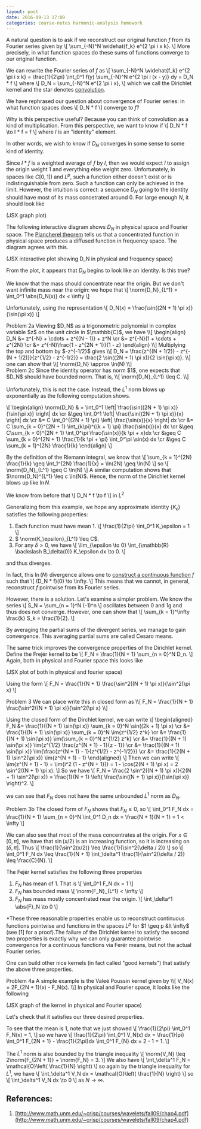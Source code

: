 ```yaml
---
layout: post
date: 2016-09-13 17:00
categories: course-notes harmonic-analysis homework
---
```

A natural question is to ask if we reconstruct our original function $f$ from its Fourier series given by
\\[
	\sum_{-N}^N \widehat{f_k} e^{2 \pi i x k}. 
\\]
More precisely, in what function spaces do these sums of functions converge to our original function. 

We can rewrite the Fourier series of $f$ as
\\[
	\sum_{-N}^N \widehat{f_k} e^{2 \pi i x k} = \frac{1}{2\pi} \int_0^1 f(y) \sum_{-N}^N e^{2 \pi i (x - y)} dy = D_N * f
\\]
where
\\[
	D_N = \sum_{-N}^N e^{2 \pi i x},
\\]
which we call the Dirichlet kernel and the star denotes [convolution](https://en.wikipedia.org/wiki/Convolution). 

We have rephrased our question about convergence of Fourier series: in what function spaces does
\\[
	D_N * f
\\]
converge to $f$?

Why is this perspective useful? Because you can think of convolution as a kind of multiplication. From this perspective, we want to know if
\\[
	D_N * f \to I * f = f
\\]
where $I$ is an "identity" element. 

In other words, we wish to know if $D_N$ converges in some sense to some kind of identity. 

Since $I * f$ is a weighted average of $f$ by $I$, then we would expect $I$ to assign the origin weight $1$ and everything else weight zero. Unfortunately, in spaces like $C[0, 1])$ and $L^p$, such a function either doesn't exist or is indistinguishable from zero. Such a function can only be achieved in the limit. However, the intuition is correct: a sequence $D_N$ going to the identity should have most of its mass concetrated around $0$. For large enough $N$, it should look like

(JSX graph plot)

The following interactive diagram shows $D_N$ in physical space and Fourier space. The [Plancherel theorem](https://en.wikipedia.org/wiki/Plancherel_theorem) tells us that a concentrated function in physical space produces a diffused function in frequency space. The diagram agrees with this.

(JSX interactive plot showing D_N in physical and frequency space)

From the plot, it appears that $D_N$ begins to look like an identity. Is this true?

We know that the mass should concentrate near the origin. But we don't want infinite mass near the origin: we hope that
\\[
	\norm{D_N}_{L^1} = \int_0^1 \abs{D_N(x)} dx < \infty
\\]

Unfortunately, using the representation
\\[
	D_N(x) = \frac{\sin((2N + 1) \pi x)}{\sin(\pi x)}
\\]
<div class="proof">
<span class="homework_title">Problem 2a</span>
Viewing $D_N$ as a trigonometric polynomial in complex variable $z$ on the unit circle in $\mathbb{C}$, we have
\\[
	\begin{align}
		D_N &= z^{-N} + \cdots + z^{(N - 1)} + z^N \cr
		    &= z^{-N}(1 + \cdots + z^{2N} \cr
		    &= z^{-N}\frac{1 - z^{2N + 1}}{1 - z} 
	\end{align}
\\]
Multiplying the top and bottom by $-z^{-1/2}$ gives
\\[
	D_N = \frac{z^{(N + 1/2)} - z^{-(N + 1/2)}}{z^{1/2} - z^{-1/2}} = \frac{2 \sin((2N + 1) \pi x)}{2 \sin(\pi x)}.
\\]
</div>
one can show that
\\[
	\norm{D_N} \approx \ln(N)
\\]
<div class="proof">
<span class="homework_title">Problem 2c</span>
Since the identity operator has norm $1$, one expects that $D_N$ should have bounded norm. That is,
\\[
	\norm{D_N}_{L^1} \leq C.
\\]

Unfortunately, this is not the case. Instead, the $L^1$ norm blows up exponentially as the following computation shows.

\\[
	\begin{align}
		\norm{D_N} & = \int_0^1 \left| \frac{\sin((2N + 1) \pi x)}{\sin(\pi x)} \right| dx \cr
			&\geq  \int_0^1 \left| \frac{\sin((2N + 1) \pi x)}{x} \right| dx \cr
	  		&=  C \int_0^{(2N + 1) \pi} \left| \frac{\sin(x)}{x} \right| dx \cr
		  	&= C \sum_{k = 0}^{2N + 1} \int_{k\pi}^{(k + 1) \pi} \frac{\sin(x)}{x} dx \cr
		        &\geq C\sum_{k = 0}^{2N + 1} \int_0^\pi \frac{\sin(x)}{k \pi + x}dx \cr
		  	&\geq C \sum_{k = 0}^{2N + 1} \frac{1}{k \pi + \pi} \int_0^\pi \sin(x) dx \cr
		        &\geq C \sum_{k = 1}^{2N} \frac{1}{k}
	\end{align}
\\]

By the definition of the Riemann integral, we know that
\\[
	\sum_{k = 1}^{2N} \frac{1}{k} \geq  \int_1^{2N} \frac{1}{x} = \ln(2N) \geq \ln(N)
\\]
so
\\[
	\norm{D_N}_{L^1}  \geq C \ln(N)
\\]
A similar computation shows that $\norm{D_N}^{L^1} \leq c \ln(N)$. Hence, the norm of the Dirichlet kernel blows up like $\ln N$.

We know from before that 
\\[
	D_N * f \to f
\\]
in $L^2$ 

Generalizing from this example, we hope any approximate identity $\{ K_\epsilon \}$ satisfies the following properties:

1. Each function must have mean $1$.
\\[
	\frac{1}{2\pi} \int_0^1 K_\epsilon = 1
\\]
2. $ \norm{K_\epsilon}_{L^1} \leq C$.
3. For any $\delta > 0$, we have 
\\[
	\lim_{\epsilon \to 0} \int_{\mathbb{R} \backslash B_\delta(0)} K_\epsilon dx \to 0.
\\]


</div>
and thus diverges.

In fact, this $\ln(N)$ divergence allows one to [construct a continuous function](https://en.wikipedia.org/wiki/Convergence_of_Fourier_series#Pointwise_convergence) $f$ such that
\\[
	(D_N * f)(0) \to \infty.
\\]
This means that we cannot, in general, reconstruct $f$ pointwise from its Fourier series. 

However, there is a solution. Let's examine a simpler problem. We know the series
\\[
	S_N = 	\sum_{n = 1}^N (-1)^n
\\]
oscillates between $0$ and $1$g and thus does not converge. However, one can show that
\\[
	\sum_{k = 1}^\infty \frac{k} S_k = \frac{1}{2}.
\\]

By averaging the partial sums of the divergent series, we manage to gain convergence. This averaging partial sums are called Cesaro means.

The same trick improves the convergence properties of the Dirichlet kernel. Define the Frejér kernel to be
\\[
	F_N = \frac{1}{N + 1} \sum_{n = 0}^N D_n.
\\]
Again, both in physical and Fourier space this looks like

(JSX plot of both in physical and fourier space)

Using the form
\\[
	F_N = \frac{1}{N + 1} \frac{\sin^2((N + 1) \pi x)}{\sin^2(\pi x}
\\]
<div class="proof">
<span class="homework_title">Problem 3</span>
We can place write this in closed form as
\\[
	F_N = \frac{1}{N + 1} \frac{\sin^2((N + 1) \pi x)}{\sin^2(\pi x}
\\]

Using the closed form of the Dirchlet kernel, we can write
\\[
	\begin{aligned}
		F_N &= \frac{1}{(N + 1) \sin(\pi x)} \sum_{k = 0}^N \sin((2k + 1) \pi x) \cr
		    &= \frac{1}{(N + 1) \sin(\pi x)} \sum_{k = 0}^N \im{z^{1/2} z^k} \cr
		    &= \frac{1}{(N + 1) \sin(\pi x)} \im{\sum_{k = 0}^N z^{1/2} z^k} \cr
		    &= \frac{1}{(N + 1) \sin(\pi x)} \im{z^{1/2} \frac{z^{N + 1} - 1}{z - 1}} \cr
		    &= \frac{1}{(N + 1) \sin(\pi x)} \im{\frac{z^{N + 1} - 1}{z^{1/2} - z^{-1/2}}} \cr
		    &= \frac{1}{2(N + 1) \sin^2(\pi x)} \im{z^{N + 1} - 1}
	\end{aligned}
\\]
Then we can write
\\[
	\im{z^{N + 1} - 1} = \im{i^2 (1 - z^{N + 1})} = 1 - \cos(2(N + 1) \pi x) = 2 \sin^2((N + 1) \pi x).
\\]
So we have
\\[
	F_N = \frac{2 \sin^2((N + 1) \pi x)}{2(N + 1) \sin^2(\pi x)} = \frac{1}{N + 1} \left( \frac{\sin((N + 1) \pi x)}{\sin(\pi x)} \right)^2.
\\]
</div>

we can see that $F_N$ does not have the same unbounded $L^1$ norm as $D_N$. 

<span class="homework_title">Problem 3b</span>
The closed form of $F_N$ shows that $F_N \geq 0$, so
\\[
	\int_0^1 F_N dx = \frac{1}{N + 1} \sum_{n = 0}^N \int_0^1 D_n dx = \frac{N + 1}{N + 1} = 1 < \infty
\\]

We can also see that most of the mass concentrates at the origin. For $x \in [0, \pi]$, we have that $\sin(x/2)$ is an increasing function, so it is increasing on $(\delta, \pi]$. Thus
\\[
	\frac{1}{\sin^2(x/2)} \leq \frac{1}{\sin^2(\delta / 2)}
\\]
so
\\[
	\int_0^1 F_N dx \leq \frac{1}{N + 1} \int_\delta^1 \frac{1}{\sin^2(\delta / 2)} \leq \frac{C}{N}.
\\]

The Fejér kernel satisfies the following three properties
1. $F_N$ has mean of $1$. That is
\\[
	\int_0^1 F_N dx = 1
\\]
2. $F_N$ has bounded mass
\\[
	\norm{F_N}_{L^1} &lt; \infty
\\]
3. $F_N$ has mass mostly concentrated near the origin.
\\[
	\int_\delta^1 \abs{F}_N \to 0
\\]

*These three reasonable properties enable us to reconstruct continuous functions pointwise and functions in the spaces $L^p$ for $1 \geq p &lt \infty$ (see [1] for a proof).The failure of the Dirichlet kernel to satisfy the second two properties is exactly why we can only guarantee pointwise convergence for a continuous functions via Ferér means, but not the actual Fourier series.

One can build other nice kernels (in fact called "good kernels") that satisfy the above three properties.

<div class="extra_example">
<span class="homework_title">Problem 4a</span>
A simple example is the Valeé Poussin kernel given by
\\[
	V_N(x) = 2F_{2N + 1}(x) - F_N(x).
\\]
In physical and Fourier space, it looks like the following

(JSX graph of the kernel in physical and Fourier space)

Let's check that it satisfies our three desired properties. 

To see that the mean is $1$, note that we just showed
\\[
	\frac{1}{2\pi} \int_0^1 F_N(x) = 1,
\\]
so we have
\\[
	\frac{1}{2\pi} \int_0^1 V_N(x) dx = \frac{1}{pi} \int_0^1 F_{2N + 1} - \frac{1}{2\pi}dx \int_0^1 F_{N} dx = 2 - 1 = 1.
\\]

The $L^1$ norm is also bounded by the triangle inequality
\\[
	\norm{V_N} \leq 2\norm{F_{2N + 1}} + \norm{F_N} = 3.
\\]
We also have 
\\[
	\int_\delta^1 F_N  = \mathcal{O}\left( \frac{1}{N} \right)
\\]
so again by the triangle inequality for $L^1$, we have
\\[
	\int_\delta^1 V_N dx = \mathcal{O}\left( \frac{1}{N} \right)
\\]
so
\\[
	\int_\delta^1 V_N dx \to 0
\\]
as $N \to \infty$.

## References:
1. [http://www.math.unm.edu/~crisp/courses/wavelets/fall09/chap4.pdf](http://www.math.unm.edu/~crisp/courses/wavelets/fall09/chap4.pdf)
